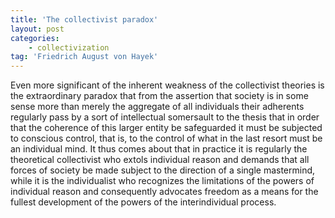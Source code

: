 ```yaml
---
title: 'The collectivist paradox'
layout: post
categories:
    - collectivization
tag: 'Friedrich August von Hayek'
---
```


Even more significant of the inherent weakness of the collectivist theories is the extraordinary paradox that from the assertion that society is in some sense more than merely the aggregate of all individuals their adherents regularly pass by a sort of intellectual somersault to the thesis that in order that the coherence of this larger entity be safeguarded it must be subjected to conscious control, that is, to the control of what in the last resort must be an individual mind. It thus comes about that in practice it is regularly the theoretical collectivist who extols individual reason and demands that all forces of society be made subject to the direction of a single mastermind, while it is the individualist who recognizes the limitations of the powers of individual reason and consequently advocates freedom as a means for the fullest development of the powers of the interindividual process.
